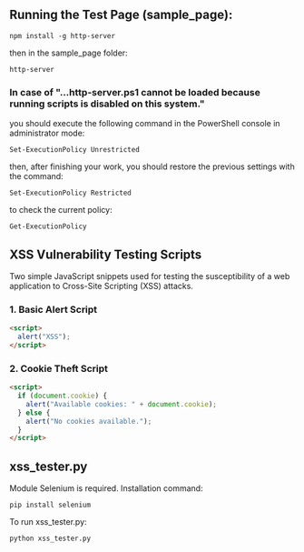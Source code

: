 ## Running the Test Page (sample_page):

`npm install -g http-server`

then in the sample_page folder:

`http-server`

### In case of "...http-server.ps1 cannot be loaded because running scripts is disabled on this system."

you should execute the following command in the PowerShell console in administrator mode:

`Set-ExecutionPolicy Unrestricted`

then, after finishing your work, you should restore the previous settings with the command:

`Set-ExecutionPolicy Restricted`

to check the current policy:

`Get-ExecutionPolicy`

## XSS Vulnerability Testing Scripts

Two simple JavaScript snippets used for testing the susceptibility of a web application to Cross-Site Scripting (XSS) attacks.

### 1. Basic Alert Script

```html
<script>
  alert("XSS");
</script>
```

### 2. Cookie Theft Script

```html
<script>
  if (document.cookie) {
    alert("Available cookies: " + document.cookie);
  } else {
    alert("No cookies available.");
  }
</script>
```

## xss_tester.py

Module Selenium is required. Installation command:

`pip install selenium`

To run xss_tester.py:

`python xss_tester.py`
